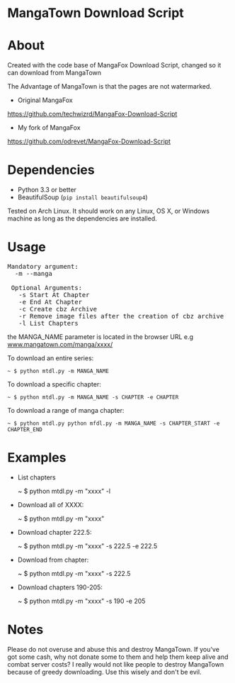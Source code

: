 MangaTown Download Script
========================

# About

Created with the code base of MangaFox Download Script, changed so it can download from MangaTown

The Advantage of MangaTown is that the pages are not watermarked.

* Original MangaFox

 https://github.com/techwizrd/MangaFox-Download-Script

* My fork of MangaFox

 https://github.com/odrevet/MangaFox-Download-Script

# Dependencies

  * Python 3.3 or better
  * BeautifulSoup (``pip install beautifulsoup4``)

Tested on Arch Linux. It should work on any Linux, OS X, or Windows machine as long as the dependencies are installed.

# Usage

<pre>
Mandatory argument:
  -m --manga <Manga Name>

 Optional Arguments:
   -s Start At Chapter
   -e End At Chapter
   -c Create cbz Archive
   -r Remove image files after the creation of cbz archive
   -l List Chapters
</pre>

the MANGA_NAME parameter is located in the browser URL e.g www.mangatown.com/manga/xxxx/

To download an entire series:

    ~ $ python mtdl.py -m MANGA_NAME

To download a specific chapter:

    ~ $ python mtdl.py -m MANGA_NAME -s CHAPTER -e CHAPTER

To download a range of manga chapter:

    ~ $ python mtdl.py python mfdl.py -m MANGA_NAME -s CHAPTER_START -e CHAPTER_END

# Examples

* List chapters

    ~ $ python mtdl.py -m "xxxx" -l

* Download all of XXXX:

    ~ $ python mtdl.py -m "xxxx"

* Download chapter 222.5:

    ~ $ python mtdl.py -m "xxxx" -s 222.5 -e 222.5

* Download from chapter:

    ~ $ python mtdl.py -m "xxxx" -s 222.5

* Download chapters 190-205:

    ~ $ python mtdl.py -m "xxxx" -s 190 -e 205

# Notes

Please do not overuse and abuse this and destroy MangaTown. If you've got some cash, why not donate some to them and help them keep alive and combat server costs? I really would not like people to destroy MangaTown because of greedy downloading. Use this wisely and don't be evil.
